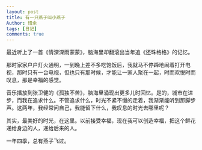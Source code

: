 ```yaml
---
layout: post
title: 有一只燕子叫小燕子
Author: 惜余
tags: [日记]
comments: true
---
```


<div class="blog_content">
<p>最近听上了一首《情深深雨蒙蒙》，脑海里却翻滚出当年追《还珠格格》的记忆。</p>
<p>那时家家户户灯火通明，一到晚上差不多吃饱饭后，我就马不停蹄地闹着打开电视，那时只有一台电视，但也只有那时候，才能让一家人聚在一起，时而欢悦时而叹息，那是幸福的感觉。</p>
<p>音乐播放到张卫健的《孤独不苦》，脑海里涌现出更多儿时回忆。是的，城市在进步，而我在追求什么。不管追求什么，时光不紧不慢的走着，我渐渐能听到那脚步声。这两年，我经常问自己，我能留下什么，我叹息的时光去哪里呢？</p>
<p>其实，最美好的时光，在这里。以前接受幸福，现在我可以创造幸福，把这个鲜花递给身边的人，递给后来的人。</p>
<p>一年四季，总有燕子飞过。</p>
</div>

